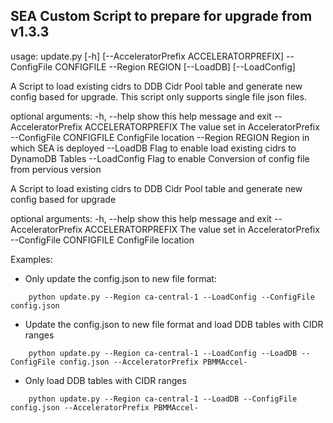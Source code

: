 ## SEA Custom Script to prepare for upgrade from v1.3.3

usage: update.py [-h] [--AcceleratorPrefix ACCELERATORPREFIX] --ConfigFile
                 CONFIGFILE --Region REGION [--LoadDB] [--LoadConfig]

A Script to load existing cidrs to DDB Cidr Pool table and generate new config
based for upgrade.  This script only supports single file json files.

optional arguments:
  -h, --help            show this help message and exit
  --AcceleratorPrefix ACCELERATORPREFIX
                        The value set in AcceleratorPrefix
  --ConfigFile CONFIGFILE
                        ConfigFile location
  --Region REGION       Region in which SEA is deployed
  --LoadDB              Flag to enable load existing cidrs to DynamoDB Tables
  --LoadConfig          Flag to enable Conversion of config file from pervious
                        version

A Script to load existing cidrs to DDB Cidr Pool table and generate new config
based for upgrade

optional arguments:
  -h, --help            show this help message and exit
  --AcceleratorPrefix ACCELERATORPREFIX
                        The value set in AcceleratorPrefix
  --ConfigFile CONFIGFILE
                        ConfigFile location

Examples:
- Only update the config.json to new file format:
```
	python update.py --Region ca-central-1 --LoadConfig --ConfigFile config.json
```

- Update the config.json to new file format and load DDB tables with CIDR ranges
```
	python update.py --Region ca-central-1 --LoadConfig --LoadDB --ConfigFile config.json --AcceleratorPrefix PBMMAccel-
```
- Only load DDB tables with CIDR ranges
```
	python update.py --Region ca-central-1 --LoadDB --ConfigFile config.json --AcceleratorPrefix PBMMAccel-
```

